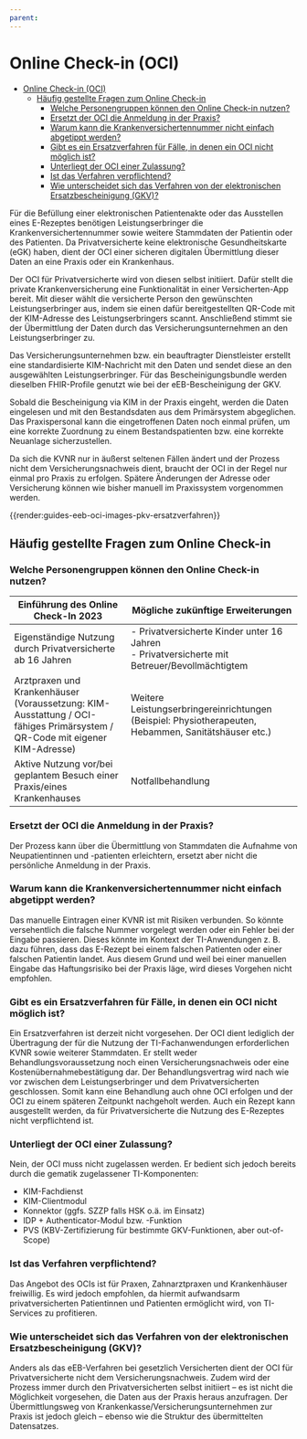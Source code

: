 ```yaml
---
parent:
---
```

# Online Check-in (OCI)

- [Online Check-in (OCI)](#online-check-in-oci)
  - [Häufig gestellte Fragen zum Online Check-in](#häufig-gestellte-fragen-zum-online-check-in)
    - [Welche Personengruppen können den Online Check-in nutzen?](#welche-personengruppen-können-den-online-check-in-nutzen)
    - [Ersetzt der OCI die Anmeldung in der Praxis?](#ersetzt-der-oci-die-anmeldung-in-der-praxis)
    - [Warum kann die Krankenversichertennummer nicht einfach abgetippt werden?](#warum-kann-die-krankenversichertennummer-nicht-einfach-abgetippt-werden)
    - [Gibt es ein Ersatzverfahren für Fälle, in denen ein OCI nicht möglich ist?](#gibt-es-ein-ersatzverfahren-für-fälle-in-denen-ein-oci-nicht-möglich-ist)
    - [Unterliegt der OCI einer Zulassung?](#unterliegt-der-oci-einer-zulassung)
    - [Ist das Verfahren verpflichtend?](#ist-das-verfahren-verpflichtend)
    - [Wie unterscheidet sich das Verfahren von der elektronischen Ersatzbescheinigung (GKV)?](#wie-unterscheidet-sich-das-verfahren-von-der-elektronischen-ersatzbescheinigung-gkv)

Für die Befüllung einer elektronischen Patientenakte oder das Ausstellen eines E-Rezeptes benötigen Leistungserbringer die Krankenversichertennummer sowie weitere Stammdaten der Patientin oder des Patienten. Da Privatversicherte keine elektronische Gesundheitskarte (eGK) haben, dient der OCI einer sicheren digitalen Übermittlung dieser Daten an eine Praxis oder ein Krankenhaus.

Der OCI für Privatversicherte wird von diesen selbst initiiert. Dafür stellt die private Krankenversicherung eine Funktionalität in einer Versicherten-App bereit. Mit dieser wählt die versicherte Person den gewünschten Leistungserbringer aus, indem sie einen dafür bereitgestellten QR-Code mit der KIM-Adresse des Leistungserbringers scannt. Anschließend stimmt sie der Übermittlung der Daten durch das Versicherungsunternehmen an den Leistungserbringer zu.

Das Versicherungsunternehmen bzw. ein beauftragter Dienstleister erstellt eine standardisierte KIM-Nachricht mit den Daten und sendet diese an den ausgewählten Leistungserbringer. Für das Bescheinigungsbundle werden dieselben FHIR-Profile genutzt wie bei der eEB-Bescheinigung der GKV.

Sobald die Bescheinigung via KIM in der Praxis eingeht, werden die Daten eingelesen und mit den Bestandsdaten aus dem Primärsystem abgeglichen. Das Praxispersonal kann die eingetroffenen Daten noch einmal prüfen, um eine korrekte Zuordnung zu einem Bestandspatienten bzw. eine korrekte Neuanlage sicherzustellen.

Da sich die KVNR nur in äußerst seltenen Fällen ändert und der Prozess nicht dem Versicherungsnachweis dient, braucht der OCI in der Regel nur einmal pro Praxis zu erfolgen. Spätere Änderungen der Adresse oder Versicherung können wie bisher manuell im Praxissystem vorgenommen werden.

{{render:guides-eeb-oci-images-pkv-ersatzverfahren}}

## Häufig gestellte Fragen zum Online Check-in

### Welche Personengruppen können den Online Check-in nutzen?

|Einführung des Online Check-In 2023|Mögliche zukünftige Erweiterungen|
|---|---|
|Eigenständige Nutzung durch Privatversicherte ab 16 Jahren| - Privatversicherte Kinder unter 16 Jahren<br/> - Privatversicherte mit Betreuer/Bevollmächtigtem|
|Arztpraxen und Krankenhäuser (Voraussetzung: KIM-Ausstattung / OCI-fähiges Primärsystem / QR-Code mit eigener KIM-Adresse)|Weitere Leistungserbringereinrichtungen (Beispiel: Physiotherapeuten, Hebammen, Sanitätshäuser etc.)|
|Aktive Nutzung vor/bei geplantem Besuch einer Praxis/eines Krankenhauses|Notfallbehandlung|

### Ersetzt der OCI die Anmeldung in der Praxis?

Der Prozess kann über die Übermittlung von Stammdaten die Aufnahme von Neupatientinnen und -patienten erleichtern, ersetzt aber nicht die persönliche Anmeldung in der Praxis.

### Warum kann die Krankenversichertennummer nicht einfach abgetippt werden?

Das manuelle Eintragen einer KVNR ist mit Risiken verbunden. So könnte versehentlich die falsche Nummer vorgelegt werden oder ein Fehler bei der Eingabe passieren. Dieses könnte im Kontext der TI-Anwendungen z. B. dazu führen, dass das E-Rezept bei einem falschen Patienten oder einer falschen Patientin landet. Aus diesem Grund und weil bei einer manuellen Eingabe das Haftungsrisiko bei der Praxis läge, wird dieses Vorgehen nicht empfohlen.

### Gibt es ein Ersatzverfahren für Fälle, in denen ein OCI nicht möglich ist?

Ein Ersatzverfahren ist derzeit nicht vorgesehen. Der OCI dient lediglich der Übertragung der für die Nutzung der TI-Fachanwendungen erforderlichen KVNR sowie weiterer Stammdaten. Er stellt weder Behandlungsvoraussetzung noch einen Versicherungsnachweis oder eine Kostenübernahmebestätigung dar. Der Behandlungsvertrag wird nach wie vor zwischen dem Leistungserbringer und dem Privatversicherten geschlossen. Somit kann eine Behandlung auch ohne OCI erfolgen und der OCI zu einem späteren Zeitpunkt nachgeholt werden. Auch ein Rezept kann ausgestellt werden, da für Privatversicherte die Nutzung des E-Rezeptes nicht verpflichtend ist.

### Unterliegt der OCI einer Zulassung?

Nein, der OCI muss nicht zugelassen werden. Er bedient sich jedoch bereits durch die gematik zugelassener TI-Komponenten:

- KIM-Fachdienst
- KIM-Clientmodul
- Konnektor (ggfs. SZZP falls HSK o.ä. im Einsatz)
- IDP + Authenticator-Modul bzw. -Funktion
- PVS (KBV-Zertifizierung für bestimmte GKV-Funktionen, aber out-of-Scope)

### Ist das Verfahren verpflichtend?

Das Angebot des OCIs ist für Praxen, Zahnarztpraxen und Krankenhäuser freiwillig. Es wird jedoch empfohlen, da hiermit aufwandsarm privatversicherten Patientinnen und Patienten ermöglicht wird, von TI-Services zu profitieren.

### Wie unterscheidet sich das Verfahren von der elektronischen Ersatzbescheinigung (GKV)?

Anders als das eEB-Verfahren bei gesetzlich Versicherten dient der OCI für Privatversicherte nicht dem Versicherungsnachweis. Zudem wird der Prozess immer durch den Privatversicherten selbst initiiert – es ist nicht die Möglichkeit vorgesehen, die Daten aus der Praxis heraus anzufragen. Der Übermittlungsweg von Krankenkasse/Versicherungsunternehmen zur Praxis ist jedoch gleich – ebenso wie die Struktur des übermittelten Datensatzes.
